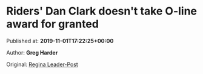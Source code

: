 
# Riders' Dan Clark doesn't take O-line award for granted

Published at: **2019-11-01T17:22:25+00:00**

Author: **Greg Harder**

Original: [Regina Leader-Post](https://leaderpost.com/sports/football/cfl/saskatchewan-roughriders/riders-dan-clark-doesnt-take-o-line-award-for-granted)


